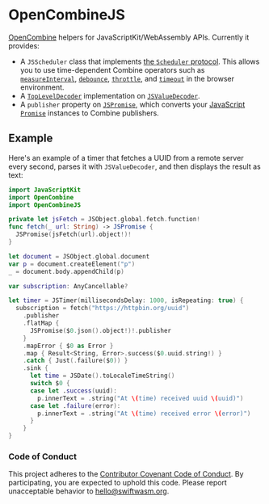 # OpenCombineJS

[OpenCombine](https://github.com/OpenCombine/OpenCombine) helpers for JavaScriptKit/WebAssembly
APIs. Currently it provides:

- A `JSScheduler` class that implements [the `Scheduler`
  protocol](https://developer.apple.com/documentation/combine/scheduler). This allows you to use
  time-dependent Combine operators such as
  [`measureInterval`](<https://developer.apple.com/documentation/combine/publisher/measureinterval(using:options:)>),
  [`debounce`](<https://developer.apple.com/documentation/combine/publisher/debounce(for:scheduler:options:)>),
  [`throttle`](<https://developer.apple.com/documentation/combine/publisher/throttle(for:scheduler:latest:)>),
  and
  [`timeout`](<https://developer.apple.com/documentation/combine/publisher/timeout(_:scheduler:options:customerror:)>)
  in the browser environment.
- A [`TopLevelDecoder`](https://developer.apple.com/documentation/combine/topleveldecoder)
  implementation on [`JSValueDecoder`](https://swiftwasm.github.io/JavaScriptKit/JSValueDecoder/).
- A `publisher` property on [`JSPromise`](https://swiftwasm.github.io/JavaScriptKit/JSPromise/),
  which converts your [JavaScript `Promise`](https://developer.mozilla.org/en-US/docs/Web/JavaScript/Reference/Global_Objects/Promise) instances to Combine publishers.

## Example

Here's an example of a timer that fetches a UUID from a remote server every second, parses it
with `JSValueDecoder`, and then displays the result as text:

```swift
import JavaScriptKit
import OpenCombine
import OpenCombineJS

private let jsFetch = JSObject.global.fetch.function!
func fetch(_ url: String) -> JSPromise {
  JSPromise(jsFetch(url).object!)!
}

let document = JSObject.global.document
var p = document.createElement("p")
_ = document.body.appendChild(p)

var subscription: AnyCancellable?

let timer = JSTimer(millisecondsDelay: 1000, isRepeating: true) {
  subscription = fetch("https://httpbin.org/uuid")
    .publisher
    .flatMap {
      JSPromise($0.json().object!)!.publisher
    }
    .mapError { $0 as Error }
    .map { Result<String, Error>.success($0.uuid.string!) }
    .catch { Just(.failure($0)) }
    .sink {
      let time = JSDate().toLocaleTimeString()
      switch $0 {
      case let .success(uuid):
        p.innerText = .string("At \(time) received uuid \(uuid)")
      case let .failure(error):
        p.innerText = .string("At \(time) received error \(error)")
      }
    }
}
```

### Code of Conduct

This project adheres to the [Contributor Covenant Code of
Conduct](https://github.com/swiftwasm/.github/blob/main/CODE_OF_CONDUCT.md).
By participating, you are expected to uphold this code. Please report
unacceptable behavior to hello@swiftwasm.org.
